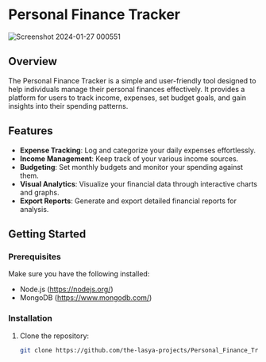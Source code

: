 # Personal Finance Tracker

![Screenshot 2024-01-27 000551](https://github.com/the-lasya-projects/Personal_Finance_Tracker/assets/142709321/b163b0cb-66f5-488d-98f3-de025e8b4866)


## Overview

The Personal Finance Tracker is a simple and user-friendly tool designed to help individuals manage their personal finances effectively. It provides a platform for users to track income, expenses, set budget goals, and gain insights into their spending patterns.


## Features

- **Expense Tracking**: Log and categorize your daily expenses effortlessly.
- **Income Management**: Keep track of your various income sources.
- **Budgeting**: Set monthly budgets and monitor your spending against them.
- **Visual Analytics**: Visualize your financial data through interactive charts and graphs.
- **Export Reports**: Generate and export detailed financial reports for analysis.

## Getting Started

### Prerequisites

Make sure you have the following installed:

- Node.js (https://nodejs.org/)
- MongoDB (https://www.mongodb.com/)

### Installation

1. Clone the repository:

   ```bash
   git clone https://github.com/the-lasya-projects/Personal_Finance_Tracker.git
